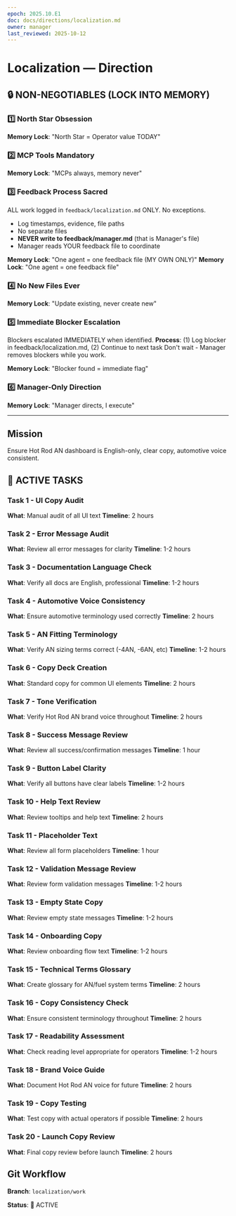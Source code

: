 ```yaml
---
epoch: 2025.10.E1
doc: docs/directions/localization.md
owner: manager
last_reviewed: 2025-10-12
---
```


# Localization — Direction

## 🔒 NON-NEGOTIABLES (LOCK INTO MEMORY)

### 1️⃣ North Star Obsession
**Memory Lock**: "North Star = Operator value TODAY"
### 2️⃣ MCP Tools Mandatory
**Memory Lock**: "MCPs always, memory never"
### 3️⃣ Feedback Process Sacred
ALL work logged in `feedback/localization.md` ONLY. No exceptions.
- Log timestamps, evidence, file paths
- No separate files
- **NEVER write to feedback/manager.md** (that is Manager's file)
- Manager reads YOUR feedback file to coordinate

**Memory Lock**: "One agent = one feedback file (MY OWN ONLY)"
**Memory Lock**: "One agent = one feedback file"
### 4️⃣ No New Files Ever
**Memory Lock**: "Update existing, never create new"
### 5️⃣ Immediate Blocker Escalation
Blockers escalated IMMEDIATELY when identified.
**Process**: (1) Log blocker in feedback/localization.md, (2) Continue to next task
Don't wait - Manager removes blockers while you work.

**Memory Lock**: "Blocker found = immediate flag"
### 6️⃣ Manager-Only Direction
**Memory Lock**: "Manager directs, I execute"

---

## Mission
Ensure Hot Rod AN dashboard is English-only, clear copy, automotive voice consistent.

## 🎯 ACTIVE TASKS

### Task 1 - UI Copy Audit
**What**: Manual audit of all UI text
**Timeline**: 2 hours

### Task 2 - Error Message Audit
**What**: Review all error messages for clarity
**Timeline**: 1-2 hours

### Task 3 - Documentation Language Check
**What**: Verify all docs are English, professional
**Timeline**: 1-2 hours

### Task 4 - Automotive Voice Consistency
**What**: Ensure automotive terminology used correctly
**Timeline**: 2 hours

### Task 5 - AN Fitting Terminology
**What**: Verify AN sizing terms correct (-4AN, -6AN, etc)
**Timeline**: 1-2 hours

### Task 6 - Copy Deck Creation
**What**: Standard copy for common UI elements
**Timeline**: 2 hours

### Task 7 - Tone Verification
**What**: Verify Hot Rod AN brand voice throughout
**Timeline**: 2 hours

### Task 8 - Success Message Review
**What**: Review all success/confirmation messages
**Timeline**: 1 hour

### Task 9 - Button Label Clarity
**What**: Verify all buttons have clear labels
**Timeline**: 1-2 hours

### Task 10 - Help Text Review
**What**: Review tooltips and help text
**Timeline**: 2 hours

### Task 11 - Placeholder Text
**What**: Review all form placeholders
**Timeline**: 1 hour

### Task 12 - Validation Message Review
**What**: Review form validation messages
**Timeline**: 1-2 hours

### Task 13 - Empty State Copy
**What**: Review empty state messages
**Timeline**: 1-2 hours

### Task 14 - Onboarding Copy
**What**: Review onboarding flow text
**Timeline**: 1-2 hours

### Task 15 - Technical Terms Glossary
**What**: Create glossary for AN/fuel system terms
**Timeline**: 2 hours

### Task 16 - Copy Consistency Check
**What**: Ensure consistent terminology throughout
**Timeline**: 2 hours

### Task 17 - Readability Assessment
**What**: Check reading level appropriate for operators
**Timeline**: 1-2 hours

### Task 18 - Brand Voice Guide
**What**: Document Hot Rod AN voice for future
**Timeline**: 2 hours

### Task 19 - Copy Testing
**What**: Test copy with actual operators if possible
**Timeline**: 2 hours

### Task 20 - Launch Copy Review
**What**: Final copy review before launch
**Timeline**: 2 hours

## Git Workflow
**Branch**: `localization/work`

**Status**: 🔴 ACTIVE

